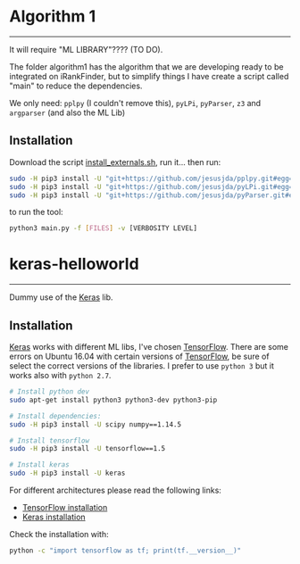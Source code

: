 # Algorithm 1
-------------

It will require "ML LIBRARY"???? (TO DO).

The folder algorithm1 has the algorithm that we are developing ready
to be integrated on iRankFinder, but to simplify things I have create
a script called "main" to reduce the dependencies.

We only need: `pplpy` (I couldn't remove this), `pyLPi`, `pyParser`, `z3` and `argparser` (and also the
ML Lib) 

## Installation

Download the script
[install_externals.sh](https://raw.githubusercontent.com/costa-group/iRankFinder/master/installer/install_externals.sh),
run it... then run:

```sh
sudo -H pip3 install -U "git+https://github.com/jesusjda/pplpy.git#egg=pplpy" --process-dependency-links
sudo -H pip3 install -U "git+https://github.com/jesusjda/pyLPi.git#egg=pyLPi" --process-dependency-links
sudo -H pip3 install -U "git+https://github.com/jesusjda/pyParser.git#egg=genericparser" --process-dependency-links
```

to run the tool:


```sh
python3 main.py -f [FILES] -v [VERBOSITY LEVEL]
```




# keras-helloworld
------------------
Dummy use of the [Keras] lib.

## Installation
[Keras] works with different ML libs, I've chosen [TensorFlow].
There are some errors on Ubuntu 16.04 with certain versions of [TensorFlow], be sure of select the correct versions of the libraries.
I prefer to use `python 3` but it works also with `python 2.7`.

```sh
# Install python dev
sudo apt-get install python3 python3-dev python3-pip

# Install dependencies:
sudo -H pip3 install -U scipy numpy==1.14.5

# Install tensorflow
sudo -H pip3 install -U tensorflow==1.5

# Install keras
sudo -H pip3 install -U keras
```

For different architectures please read the following links:
- [TensorFlow installation](https://www.tensorflow.org/install/)
- [Keras installation](https://keras.io/#installation)

Check the installation with:
```sh
python -c "import tensorflow as tf; print(tf.__version__)"
```

[//]: # (Links used in the body)

   [TensorFlow]: <https://tensorflow.org>
   [Keras]: <https://keras.io>
